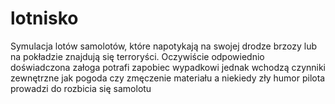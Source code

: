 # lotnisko

Symulacja lotów samolotów, które napotykają na swojej drodze brzozy lub na pokładzie znajdują się terroryści. Oczywiście odpowiednio doświadczona załoga potrafi zapobiec wypadkowi jednak wchodzą czynniki zewnętrzne jak pogoda czy zmęczenie materiału a niekiedy zły humor pilota prowadzi do rozbicia się samolotu

